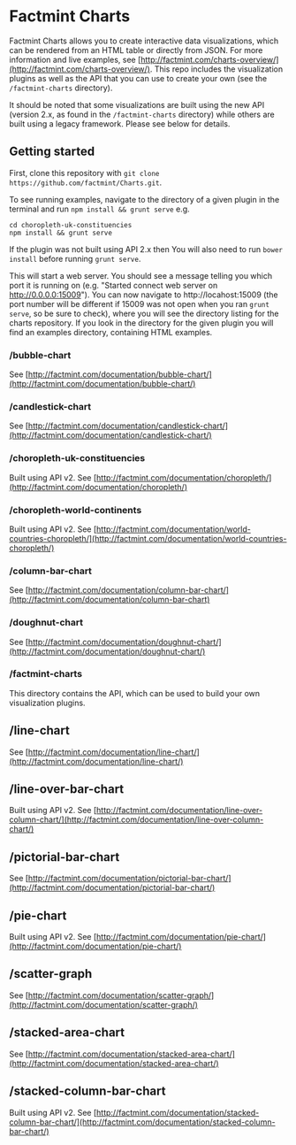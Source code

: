 # Factmint Charts

Factmint Charts allows you to create interactive data visualizations, which can be rendered from an HTML table or directly from JSON. For more information and live examples, see [http://factmint.com/charts-overview/](http://factmint.com/charts-overview/). This repo includes the visualization plugins as well as the API that you can use to create your own (see the `/factmint-charts` directory).

It should be noted that some visualizations are built using the new API (version 2.x, as found in the `/factmint-charts` directory) while others are built using a legacy framework. Please see below for details. 

## Getting started

First, clone this repository with `git clone https://github.com/factmint/Charts.git`.

To see running examples, navigate to the directory of a given plugin in the terminal and run `npm install && grunt serve` e.g.

```
cd choropleth-uk-constituencies
npm install && grunt serve
```

If the plugin was not built using API 2.x then You will also need to run `bower install` before running `grunt serve`.

This will start a web server. You should see a message telling you which port it is running on (e.g. "Started connect web server on http://0.0.0.0:15009"). You can now navigate to http://locahost:15009 (the port number will be different if 15009 was not open when you ran `grunt serve`, so be sure to check), where you will see the directory listing for the charts repository. If you look in the directory for the given plugin you will find an examples directory, containing HTML examples.

### /bubble-chart


See [http://factmint.com/documentation/bubble-chart/](http://factmint.com/documentation/bubble-chart/)

### /candlestick-chart
See [http://factmint.com/documentation/candlestick-chart/](http://factmint.com/documentation/candlestick-chart/)
 
### /choropleth-uk-constituencies
Built using API v2. See [http://factmint.com/documentation/choropleth/](http://factmint.com/documentation/choropleth/) 

### /choropleth-world-continents
Built using API v2. See [http://factmint.com/documentation/world-countries-choropleth/](http://factmint.com/documentation/world-countries-choropleth/) 

### /column-bar-chart
See [http://factmint.com/documentation/column-bar-chart/](http://factmint.com/documentation/column-bar-chart)

### /doughnut-chart
See [http://factmint.com/documentation/doughnut-chart/](http://factmint.com/documentation/doughnut-chart/) 

### /factmint-charts
This directory contains the API, which can be used to build your own visualization plugins.

## /line-chart
See [http://factmint.com/documentation/line-chart/](http://factmint.com/documentation/line-chart/)

## /line-over-bar-chart
Built using API v2. See [http://factmint.com/documentation/line-over-column-chart/](http://factmint.com/documentation/line-over-column-chart/)
 
## /pictorial-bar-chart
See [http://factmint.com/documentation/pictorial-bar-chart/](http://factmint.com/documentation/pictorial-bar-chart/)

## /pie-chart
Built using API v2. See [http://factmint.com/documentation/pie-chart/](http://factmint.com/documentation/pie-chart/) 

## /scatter-graph
See [http://factmint.com/documentation/scatter-graph/](http://factmint.com/documentation/scatter-graph/) 

## /stacked-area-chart
See [http://factmint.com/documentation/stacked-area-chart/](http://factmint.com/documentation/stacked-area-chart/) 

## /stacked-column-bar-chart
Built using API v2. See [http://factmint.com/documentation/stacked-column-bar-chart/](http://factmint.com/documentation/stacked-column-bar-chart/) 

